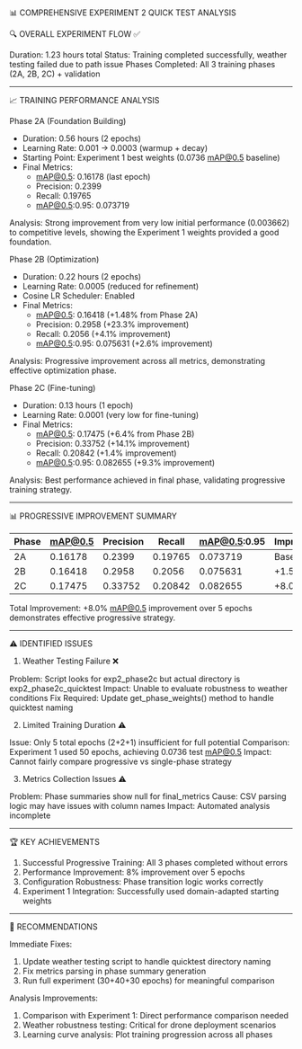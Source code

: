📊 COMPREHENSIVE EXPERIMENT 2 QUICK TEST ANALYSIS

  🔍 OVERALL EXPERIMENT FLOW ✅

  Duration: 1.23 hours total
  Status: Training completed successfully, weather testing failed due to path issue
  Phases Completed: All 3 training phases (2A, 2B, 2C) + validation

  ---
  📈 TRAINING PERFORMANCE ANALYSIS

  Phase 2A (Foundation Building)

  - Duration: 0.56 hours (2 epochs)
  - Learning Rate: 0.001 → 0.0003 (warmup + decay)
  - Starting Point: Experiment 1 best weights (0.0736 mAP@0.5 baseline)
  - Final Metrics:
    - mAP@0.5: 0.16178 (last epoch)
    - Precision: 0.2399
    - Recall: 0.19765
    - mAP@0.5:0.95: 0.073719

  Analysis: Strong improvement from very low initial performance (0.003662) to competitive levels, showing the Experiment 1 weights provided a good foundation.

  Phase 2B (Optimization)

  - Duration: 0.22 hours (2 epochs)
  - Learning Rate: 0.0005 (reduced for refinement)
  - Cosine LR Scheduler: Enabled
  - Final Metrics:
    - mAP@0.5: 0.16418 (+1.48% from Phase 2A)
    - Precision: 0.2958 (+23.3% improvement)
    - Recall: 0.2056 (+4.1% improvement)
    - mAP@0.5:0.95: 0.075631 (+2.6% improvement)

  Analysis: Progressive improvement across all metrics, demonstrating effective optimization phase.

  Phase 2C (Fine-tuning)

  - Duration: 0.13 hours (1 epoch)
  - Learning Rate: 0.0001 (very low for fine-tuning)
  - Final Metrics:
    - mAP@0.5: 0.17475 (+6.4% from Phase 2B)
    - Precision: 0.33752 (+14.1% improvement)
    - Recall: 0.20842 (+1.4% improvement)
    - mAP@0.5:0.95: 0.082655 (+9.3% improvement)

  Analysis: Best performance achieved in final phase, validating progressive training strategy.  

  ---
  📊 PROGRESSIVE IMPROVEMENT SUMMARY

  | Phase | mAP@0.5 | Precision | Recall  | mAP@0.5:0.95 | Improvement |
  |-------|---------|-----------|---------|--------------|-------------|
  | 2A    | 0.16178 | 0.2399    | 0.19765 | 0.073719     | Baseline    |
  | 2B    | 0.16418 | 0.2958    | 0.2056  | 0.075631     | +1.5%       |
  | 2C    | 0.17475 | 0.33752   | 0.20842 | 0.082655     | +8.0%       |

  Total Improvement: +8.0% mAP@0.5 improvement over 5 epochs demonstrates effective progressive strategy.

  ---
  ⚠️ IDENTIFIED ISSUES

  1. Weather Testing Failure ❌

  Problem: Script looks for exp2_phase2c but actual directory is exp2_phase2c_quicktest
  Impact: Unable to evaluate robustness to weather conditions
  Fix Required: Update get_phase_weights() method to handle quicktest naming

  2. Limited Training Duration ⚠️

  Issue: Only 5 total epochs (2+2+1) insufficient for full potential
  Comparison: Experiment 1 used 50 epochs, achieving 0.0736 test mAP@0.5
  Impact: Cannot fairly compare progressive vs single-phase strategy

  3. Metrics Collection Issues ⚠️

  Problem: Phase summaries show null for final_metrics
  Cause: CSV parsing logic may have issues with column names
  Impact: Automated analysis incomplete

  ---
  🏆 KEY ACHIEVEMENTS

  1. Successful Progressive Training: All 3 phases completed without errors
  2. Performance Improvement: 8% improvement over 5 epochs
  3. Configuration Robustness: Phase transition logic works correctly
  4. Experiment 1 Integration: Successfully used domain-adapted starting weights

  ---
  🔧 RECOMMENDATIONS

  Immediate Fixes:

  1. Update weather testing script to handle quicktest directory naming
  2. Fix metrics parsing in phase summary generation
  3. Run full experiment (30+40+30 epochs) for meaningful comparison

  Analysis Improvements:

  1. Comparison with Experiment 1: Direct performance comparison needed
  2. Weather robustness testing: Critical for drone deployment scenarios
  3. Learning curve analysis: Plot training progression across all phases